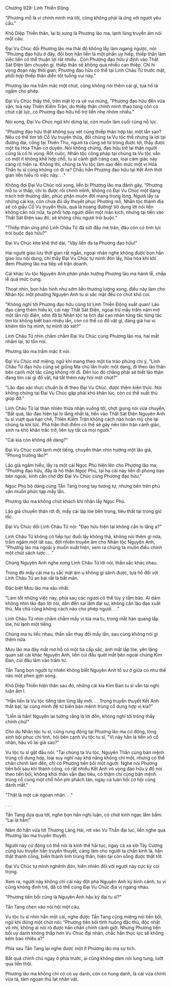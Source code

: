 




Chương 929: Linh Thiền Động


"Phương mỗ là vì chính mình mà tới, cũng không phải là ứng với ngươi yêu cầu."

Khô Diệp Thiền thân, lại bị xưng là Phương lão ma, lạnh lùng truyền âm nói một câu.

Đại Vu Chúc đối Phương lão ma thái độ không lấy làm ngang ngược, nói: "Phương đạo hữu ở đây, đối bọn hắn liền là một phần uy hiếp, thiếp thân làm việc liền có thể thuận lợi rất nhiều . Còn Phương đạo hữu ý định vào Thất Sát Điện làm chuyện gì, thiếp thân sẽ không quá nhiều can thiệp. Chỉ hi vọng đoạn này thời gian, Phương đạo hữu có thể tại Linh Châu Tử trước mặt, phối hợp thiếp thân diễn tốt tuồng vui này."

Phương lão ma trầm mặc một chút, cũng không nói thêm cái gì, tựa hồ là ngầm cho phép.

Đại Vu Chúc thấy thế, trên mặt lộ ra vẻ vui mừng, "Phương đạo hữu đến vừa vặn, toà này Thiên Kiếm Trận, do thiếp thân chính mình thao túng còn có chút cật lực, có Phương đạo hữu hỗ trợ liền nhẹ nhõm nhiều."

Nói xong, Đại Vu Chúc ngữ khí dừng lại, còn muốn làm cuối cùng nỗ lực.

"Phương đạo hữu thật không suy xét cùng thiếp thân hợp tác một lần sao? Nếu có thể tìm tới Cổ Vu truyền thừa, đối chúng ta Vu tộc thế nhưng là lợi tại đương đại, công tại Thiên Thu, ngươi ta cũng sẽ từ trong được lợi, thấy được một tia Hóa Thần cơ duyên. Nói không chừng, đạo hữu trở lại thân người cũng là có hi vọng. Rốt cuộc, Nhân tộc công pháp tại chúng ta Vu tộc vẫn có một ít không khế hợp chỗ, tu sĩ cảnh giới càng cao, loại cảm giác này càng rõ hiện ra. Không thì, chúng ta Vu tộc làm sao đến mức một vị Hóa Thần tu sĩ cũng không có đi ra? Chắc hẳn Phương đạo hữu tại Kết Anh thời gian liền hiểu rõ việc này. . ."

Không đợi Đại Vu Chúc nói xong, liền bị Phương lão ma đánh gãy, "Phương mỗ tu vi thấp, chỉ lo được rồi chính mình, không có Đại Vu Chúc một dạng trách trời thương dân, phúc phận muôn đời mang trong lòng. Ngươi lấy ra những cái kia, còn chưa đủ lấy thuyết phục Phương mỗ, Nhân tộc thánh địa sẽ có giấu Cổ Vu truyền thừa, quả là hoang đường! Vô dụng lời nói liền không cần nói nữa, ta phối hợp ngươi diễn một màn kịch, nhưng tại tiến vào Thất Sát Điện sau đó, sẽ không chịu ngươi trói buộc."

"Thiếp thân ứng phó Linh Châu Tử đã sứt đầu mẻ trán, đâu còn có tinh lực trói buộc đạo hữu?"

Đại Vu Chúc khe khẽ thở dài, "Vậy liền đa tạ Phương đạo hữu!"

Hai người giao lưu thời gian rất ngắn, ngoại nhân nghe không được bọn hắn giao lưu nội dung, chỉ thấy Đại Vu Chúc tự mình đón lấy, hòa hòa khí khí đem Phương lão ma tiếp về trận doanh.

Cái khác Vu tộc Nguyên Anh phân phân hướng Phương lão ma hành lễ, chấp lễ quá mức cung.

Thoạt nhìn, bọn hắn hình như sớm liền thương lượng xong, điều này làm cho Nhân tộc một phương Nguyên Anh tu sĩ sắc mặt đều có chút khó coi.

"Không nghĩ tới Phương đạo hữu cũng từ Linh Thiền Động xuất quan! Lão đạo càng thêm hiếu kì, cái này Thất Sát Điện, ngoại trừ mấy trăm năm mở một lần nội điện, sớm đã bị Nhân tộc ta lịch đại cao nhân từng tấc từng tấc tìm tòi không biết bao nhiêu lần, còn có thể có đồ vật gì, đáng giá hai vị khiêm tốn hạ mình, tự mình dò xét?"

Linh Châu Tử nhìn chằm chằm Đại Vu Chúc cùng Phương lão ma, hai mắt nhắm lại, từ tốn nói.

Phương lão ma trầm mặc ít nói.

Đại Vu Chúc mở miệng, ngữ khí mang theo một tia trào phúng chi ý, "Linh Châu Tử đạo hữu cũng sẽ giống Ma chủ lần trước một dạng, đi theo lão thân bên cạnh một tấc cũng không rời đi. Đến lúc đó chẳng phải sẽ biết lão thân đang tìm cái gì đồ vật, hà tất thêm này hỏi một chút?"

"Lão đạo xác thực chuẩn bị đi theo Đại Vu Chúc, được thêm kiến thức. Nói không chừng tại Đại Vu Chúc gặp phải khó khăn lúc, còn có thể xuất thủ giúp đỡ."

Linh Châu Tử lại thản nhiên thừa nhận xuống tới, chợt giọng nói vừa chuyển, "Bất quá, lão đạo hiện tại lo lắng nhất là, tiến vào Thất Sát Điện Nguyên Anh tu sĩ vượt qua hạn chế, Thiên Kiếm Trận không cách nào hoàn mỹ che lại chúng ta khí tức. Phá trận thời điểm có thể sẽ gây nên tiên trận cảnh giác, sinh ra khó khăn trắc trở, liên lụy tất cả mọi người."

"Cái kia còn không dễ dàng?"

Đại Vu Chúc cười lạnh một tiếng, chuyển thân nhìn hướng một lão giả, "Phong trưởng lão?"

Lão giả ngầm hiểu, lấy ra một cái Ngọc Phù hiện lên cho Phương lão ma, "Phương đạo hữu, đây là hộ thân Ngọc Phù, tại hạ cái này liền đi phong bạo bên ngoài, kính cẩn chờ đợi Đại Vu Chúc cùng Phương đạo hữu."

Ngọc Phù bộ dáng cùng Tần Tang trong tay tương tự, nhưng bên trên phù văn muốn phức tạp mấy lần.

Phương lão ma không chút khách khí nhận lấy Ngọc Phù.

Lão giả chuyển thân rời đi, mấy cái lập lòe bên trong, tiêu thất tại trong gió lốc.

Đại Vu Chúc đối Linh Châu Tử nói: "Đạo hữu hiện tại không cần lo lắng a?"

Linh Châu Tử không có tiếp tục đuổi lấy không thả, không nói thêm gì nữa, trầm ngâm một lát sau, đột nhiên truyền âm cho Nhân tộc Nguyên Anh, "Phương lão ma ngoài ý muốn xuất hiện, xem ra chúng ta muốn điều chỉnh một chút sách lược. . ."

Chúng Nguyên Anh nghe xong Linh Châu Tử lời nói, thần sắc khác nhau.

Trong đó mấy cái ma tu sắc mặt âm u không gì sánh được, tựa hồ đối với Linh Châu Tử an bài rất là bất mãn.

Đặc biệt Mưu lão ma sâu nhất.

"Làm tốt những việc này, phía sau các ngươi có thể tùy ý tầm bảo. Ai dám không nhìn lão đạo lời nói, dẫn đến sai lầm đại sự, không cần lão đạo xuất thủ, Ma chủ cũng không cách nào cho phép ngươi. . ."

Linh Châu Tử nhìn chằm chằm mấy vị kia ma tu, trong mắt hàn quang lấp lóe, hừ lạnh một tiếng.

Chúng ma tu liếc nhau, thần sắc thay đổi mấy lần, sau cùng không nói gì thêm nữa.

Mưu lão ma đáy mắt mơ hồ có một tia cấp sắc, ánh mắt lấp lóe, yên lặng quan sát cái khác Nguyên Anh, liền cúi đầu quét mắt bên ngoài chúng Kim Đan, cúi đầu lâm vào trầm tư.

Tần Tang bọn người tự nhiên không biết Nguyên Anh tổ sư ở giữa có như thế nào một phen gợn sóng.

Khô Diệp Thiền hiện thân sau đó, những cái kia Kim Đan tu sĩ vẫn tại nghị luận ầm ĩ.

"Hắn liền là Vu tộc tiếng tăm lừng lẫy mới. . . Trong truyền thuyết Kết Anh thất bại, lại cùng mình đệ tứ biến bản mệnh trùng cổ dung hợp vị kia?"

"Liền là hắn! Nguyên lai tưởng rằng là lời đồn, không nghĩ tới trông thấy chính chủ!"

Cho dù Nhân tộc tu sĩ, cũng rung động tại Phương lão ma cử động, lòng sinh bội phục chi tình, hỏi bên cạnh Vu tộc tu sĩ, "Vị này hẳn là tiền vô cổ nhân, hậu vô lai giả sao?"

Vu tộc tu sĩ gật đầu nói: "Tại chúng ta Vu tộc, Nguyên Thần cùng bản mệnh trùng cổ dung hợp, loại suy nghĩ này khả năng không chỉ một, nhưng có thể chân chính làm đến, chỉ có Phương tiền bối một người. Nghe nói Phương tiền bối sau khi thành công, có rất nhiều Kết Anh vô vọng đạo hữu ý đồ noi theo tiền bối, không khỏi thân vẫn đạo tiêu, có thậm chí cùng bản mệnh trùng cổ cùng một chỗ hồn phi phách tán, ngay cả luân hồi cơ hội cũng đánh mất."

"Thật là một cái ngoan nhân. . ."

. . .

Tần Tang dựa qua tới, nghe bọn hắn nghị luận, có chút kinh ngạc lẩm bẩm: "Lại là hắn!"

Năm đó hắn vừa tới Thương Lãng Hải, rơi vào Vu Thần đại lục, liền nghe qua Phương lão ma truyền thuyết.

Người này cử động có thể nói là kinh thế hãi tục, ngay cả xa xôi Tây Cương cũng lưu truyền hắn truyền thuyết, càng làm cho người ta chấn kinh là, hắn thật thành công, biến thành linh trùng thân, hiện tại còn sống được thật tốt.

Đại Vu Chúc tự mình nghênh đón, hiển nhiên đối với người này cực kỳ coi trọng.

Xem ra, người này không chỉ cái này đột phá Nguyên Anh kỳ bình cảnh, tu vi cũng không đình trệ, đã có thể cùng Đại Vu Chúc địa vị ngang nhau.

"Phương tiền bối cũng là Nguyên Anh hậu kỳ đại tu sĩ?"

Tần Tang chen vào nói hỏi một câu.

Vu tộc tu sĩ nhìn hắn một cái, nghe được Tần Tang cũng miệng nói tiền bối, ngữ khí dừng một chút nói: "Phương tiền bối tình huống đặc thù, độc nhất vô nhị, không ai nói rõ được hắn chân chính cảnh giới. Nhưng Phương tiền bối uy danh không thấp hơn Vu Chúc đại nhân, chắc hẳn thực lực sẽ không kém bao nhiêu a?"

Phía sau Tần Tang lại nghe được một ít Phương lão ma sự tích.

Bất quá chính chủ ngay ở phía trước, ai cũng không dám nói lung tung, lướt qua liền thôi.

Phương lão ma không chỉ có có uy danh, còn có hung danh, là cái vừa chính vừa tà, tâm ngoan thủ lạt nhân vật.




